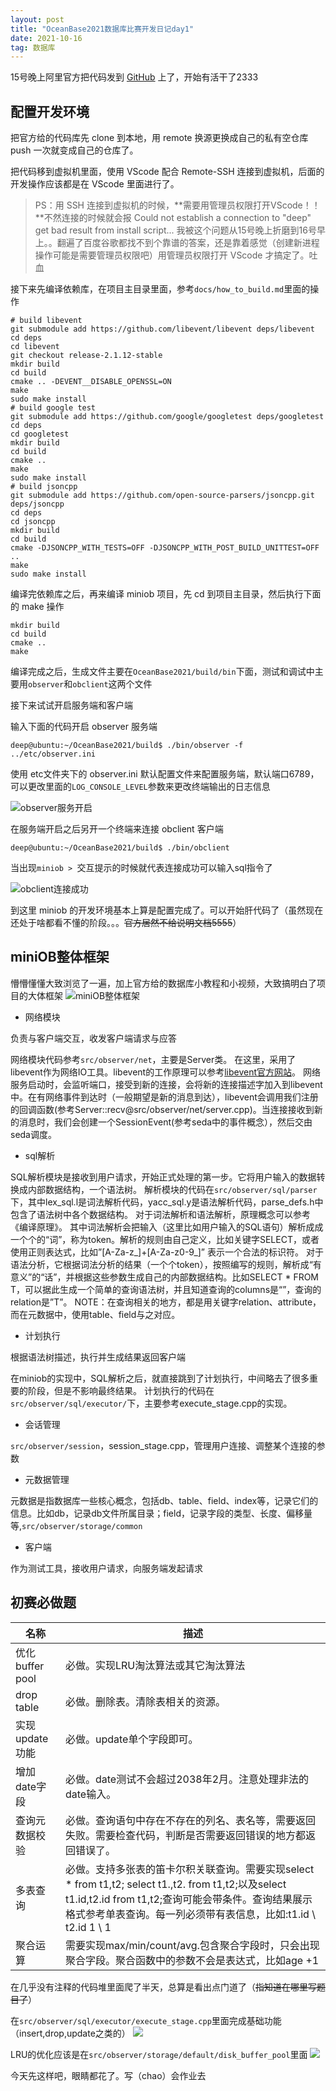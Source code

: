 ```yaml
---
layout: post
title: "OceanBase2021数据库比赛开发日记day1"
date: 2021-10-16 
tag: 数据库
---   
```


15号晚上阿里官方把代码发到 [GitHub](https://github.com/oceanbase/miniob) 上了，开始有活干了2333

## 配置开发环境

把官方给的代码库先 clone 到本地，用 remote 换源更换成自己的私有空仓库 push 一次就变成自己的仓库了。

把代码移到虚拟机里面，使用 VScode 配合 Remote-SSH 连接到虚拟机，后面的开发操作应该都是在 VScode 里面进行了。

> PS：用 SSH 连接到虚拟机的时候，**需要用管理员权限打开VScode！！**不然连接的时候就会报 Could not establish a connection to "deep" get bad result from install script... 我被这个问题从15号晚上折磨到16号早上。。翻遍了百度谷歌都找不到个靠谱的答案，还是靠着感觉（创建新进程操作可能是需要管理员权限吧）用管理员权限打开 VScode 才搞定了。吐血

接下来先编译依赖库，在项目主目录里面，参考`docs/how_to_build.md`里面的操作
```
# build libevent
git submodule add https://github.com/libevent/libevent deps/libevent
cd deps
cd libevent
git checkout release-2.1.12-stable
mkdir build
cd build
cmake .. -DEVENT__DISABLE_OPENSSL=ON
make
sudo make install
# build google test
git submodule add https://github.com/google/googletest deps/googletest
cd deps
cd googletest
mkdir build
cd build
cmake ..
make
sudo make install
# build jsoncpp
git submodule add https://github.com/open-source-parsers/jsoncpp.git deps/jsoncpp
cd deps
cd jsoncpp
mkdir build
cd build
cmake -DJSONCPP_WITH_TESTS=OFF -DJSONCPP_WITH_POST_BUILD_UNITTEST=OFF ..
make
sudo make install
```
编译完依赖库之后，再来编译 miniob 项目，先 cd 到项目主目录，然后执行下面的 make 操作

```
mkdir build
cd build
cmake ..
make
```

编译完成之后，生成文件主要在`OceanBase2021/build/bin`下面，测试和调试中主要用`observer`和`obclient`这两个文件

接下来试试开启服务端和客户端

输入下面的代码开启 observer 服务端
```
deep@ubuntu:~/OceanBase2021/build$ ./bin/observer -f ../etc/observer.ini 
```
使用 etc文件夹下的 observer.ini 默认配置文件来配置服务端，默认端口6789，可以更改里面的`LOG_CONSOLE_LEVEL`参数来更改终端输出的日志信息

![observer服务开启](https://pic4.zhimg.com/80/v2-be84edd48b2ddac2c8e678c348247fac.png)

在服务端开启之后另开一个终端来连接 obclient 客户端
```
deep@ubuntu:~/OceanBase2021/build$ ./bin/obclient
```
当出现`miniob > `交互提示的时候就代表连接成功可以输入sql指令了

![obclient连接成功](https://pic4.zhimg.com/80/v2-833c4c91c23dbe99a2ae6eb6cafb40c5.png)

到这里 miniob 的开发环境基本上算是配置完成了。可以开始肝代码了（虽然现在还处于啥都看不懂的阶段。。。~~官方居然不给说明文档5555~~）


## miniOB整体框架

懵懵懂懂大致浏览了一遍，加上官方给的数据库小教程和小视频，大致搞明白了项目的大体框架
![miniOB整体框架](https://pic4.zhimg.com/80/v2-b58d7046f88b2e39df5d3da4cc4520c6.png)

* 网络模块

负责与客户端交互，收发客户端请求与应答

网络模块代码参考`src/observer/net`，主要是Server类。 在这里，采用了libevent作为网络IO工具。libevent的工作原理可以参考[libevent官方网站](https://libevent.org/)。 网络服务启动时，会监听端口，接受到新的连接，会将新的连接描述字加入到libevent中。在有网络事件到达时（一般期望是新的消息到达），libevent会调用我们注册的回调函数(参考Server::recv@src/observer/net/server.cpp)。当连接接收到新的消息时，我们会创建一个SessionEvent(参考seda中的事件概念），然后交由seda调度。

* sql解析

SQL解析模块是接收到用户请求，开始正式处理的第一步。它将用户输入的数据转换成内部数据结构，一个语法树。 解析模块的代码在`src/observer/sql/parser`下，其中lex_sql.l是词法解析代码，yacc_sql.y是语法解析代码，parse_defs.h中包含了语法树中各个数据结构。 对于词法解析和语法解析，原理概念可以参考《编译原理》。 其中词法解析会把输入（这里比如用户输入的SQL语句）解析成成一个个的“词”，称为token。解析的规则由自己定义，比如关键字SELECT，或者使用正则表达式，比如”[A-Za-z_]+[A-Za-z0-9_]” 表示一个合法的标识符。 对于语法分析，它根据词法分析的结果（一个个token），按照编写的规则，解析成“有意义”的“话”，并根据这些参数生成自己的内部数据结构。比如SELECT * FROM T，可以据此生成一个简单的查询语法树，并且知道查询的columns是“”，查询的relation是”T”。 NOTE：在查询相关的地方，都是用关键字relation、attribute，而在元数据中，使用table、field与之对应。

* 计划执行

根据语法树描述，执行并生成结果返回客户端

在miniob的实现中，SQL解析之后，就直接跳到了计划执行，中间略去了很多重要的阶段，但是不影响最终结果。 计划执行的代码在`src/observer/sql/executor/`下，主要参考execute_stage.cpp的实现。

* 会话管理

`src/observer/session`，session_stage.cpp，管理用户连接、调整某个连接的参数
* 元数据管理

元数据是指数据库一些核心概念，包括db、table、field、index等，记录它们的信息。比如db，记录db文件所属目录；field，记录字段的类型、长度、偏移量等,`src/observer/storage/common`

* 客户端

作为测试工具，接收用户请求，向服务端发起请求

## 初赛必做题

|名称 | 描述 |
| ---- | ---- |
| 优化 buffer pool|	必做。实现LRU淘汰算法或其它淘汰算法|   
| drop table  |	必做。删除表。清除表相关的资源。	|
|实现update功能  |	必做。update单个字段即可。|
|增加date字段	|必做。date测试不会超过2038年2月。注意处理非法的date输入。|	
|查询元数据校验|	必做。查询语句中存在不存在的列名、表名等，需要返回失败。需要检查代码，判断是否需要返回错误的地方都返回错误了。|	
|多表查询	|必做。支持多张表的笛卡尔积关联查询。需要实现select * from t1,t2; select t1.,t2. from t1,t2;以及select t1.id,t2.id from t1,t2;查询可能会带条件。查询结果展示格式参考单表查询。每一列必须带有表信息，比如:t1.id \ t2.id 1 \ 1	|
|聚合运算|	需要实现max/min/count/avg.包含聚合字段时，只会出现聚合字段。聚合函数中的参数不会是表达式，比如age +1|

在几乎没有注释的代码堆里面爬了半天，总算是看出点门道了（~~指知道在哪里写题目了~~）

在`src/observer/sql/executor/execute_stage.cpp`里面完成基础功能（insert,drop,update之类的）
![](https://pic4.zhimg.com/80/v2-c2acefeb29c6c594694dd36daf8ee64d.png)

LRU的优化应该是在`src/observer/storage/default/disk_buffer_pool`里面
![](https://pic4.zhimg.com/80/v2-85b05d390ccff06b8bfd1aab4455d59e.png)

今天先这样吧，眼睛都花了。写（chao）会作业去